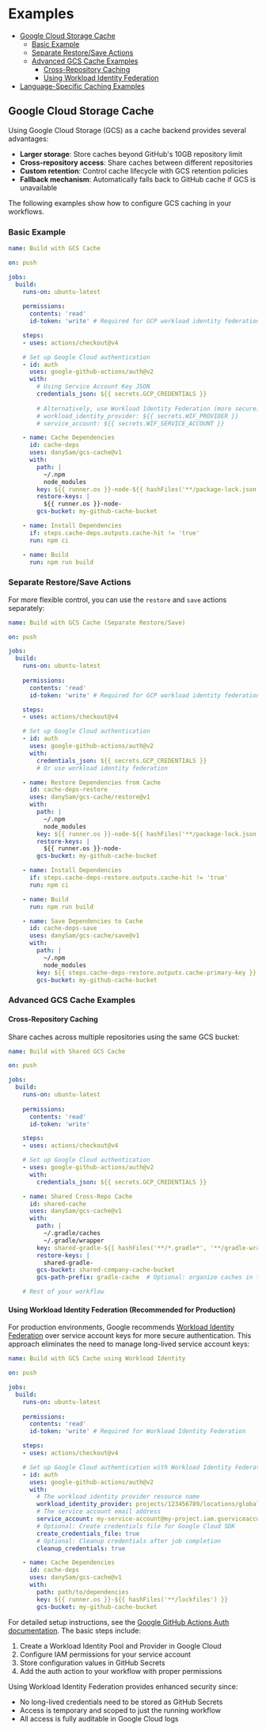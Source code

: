 # Examples

- [Google Cloud Storage Cache](#google-cloud-storage-cache)
  - [Basic Example](#basic-example)
  - [Separate Restore/Save Actions](#separate-restoresave-actions)
  - [Advanced GCS Cache Examples](#advanced-gcs-cache-examples)
    - [Cross-Repository Caching](#cross-repository-caching)
    - [Using Workload Identity Federation](#using-workload-identity-federation-recommended-for-production)
- [Language-Specific Caching Examples](#language-specific-caching-examples)

## Google Cloud Storage Cache

Using Google Cloud Storage (GCS) as a cache backend provides several advantages:

- **Larger storage**: Store caches beyond GitHub's 10GB repository limit
- **Cross-repository access**: Share caches between different repositories
- **Custom retention**: Control cache lifecycle with GCS retention policies  
- **Fallback mechanism**: Automatically falls back to GitHub cache if GCS is unavailable

The following examples show how to configure GCS caching in your workflows.

### Basic Example

```yaml
name: Build with GCS Cache

on: push

jobs:
  build:
    runs-on: ubuntu-latest
    
    permissions:
      contents: 'read'
      id-token: 'write' # Required for GCP workload identity federation

    steps:
    - uses: actions/checkout@v4

    # Set up Google Cloud authentication
    - id: auth
      uses: google-github-actions/auth@v2
      with:
        # Using Service Account Key JSON
        credentials_json: ${{ secrets.GCP_CREDENTIALS }}
        
        # Alternatively, use Workload Identity Federation (more secure)
        # workload_identity_provider: ${{ secrets.WIF_PROVIDER }}
        # service_account: ${{ secrets.WIF_SERVICE_ACCOUNT }}

    - name: Cache Dependencies
      id: cache-deps
      uses: danySam/gcs-cache@v1
      with:
        path: |
          ~/.npm
          node_modules
        key: ${{ runner.os }}-node-${{ hashFiles('**/package-lock.json') }}
        restore-keys: |
          ${{ runner.os }}-node-
        gcs-bucket: my-github-cache-bucket

    - name: Install Dependencies
      if: steps.cache-deps.outputs.cache-hit != 'true'
      run: npm ci

    - name: Build
      run: npm run build
```

### Separate Restore/Save Actions

For more flexible control, you can use the `restore` and `save` actions separately:

```yaml
name: Build with GCS Cache (Separate Restore/Save)

on: push

jobs:
  build:
    runs-on: ubuntu-latest
    
    permissions:
      contents: 'read'
      id-token: 'write' # Required for GCP workload identity federation

    steps:
    - uses: actions/checkout@v4

    # Set up Google Cloud authentication
    - id: auth
      uses: google-github-actions/auth@v2
      with:
        credentials_json: ${{ secrets.GCP_CREDENTIALS }}
        # Or use workload identity federation

    - name: Restore Dependencies from Cache
      id: cache-deps-restore
      uses: danySam/gcs-cache/restore@v1
      with:
        path: |
          ~/.npm
          node_modules
        key: ${{ runner.os }}-node-${{ hashFiles('**/package-lock.json') }}
        restore-keys: |
          ${{ runner.os }}-node-
        gcs-bucket: my-github-cache-bucket

    - name: Install Dependencies
      if: steps.cache-deps-restore.outputs.cache-hit != 'true'
      run: npm ci

    - name: Build
      run: npm run build

    - name: Save Dependencies to Cache
      id: cache-deps-save
      uses: danySam/gcs-cache/save@v1
      with:
        path: |
          ~/.npm
          node_modules
        key: ${{ steps.cache-deps-restore.outputs.cache-primary-key }}
        gcs-bucket: my-github-cache-bucket
```

### Advanced GCS Cache Examples

#### Cross-Repository Caching

Share caches across multiple repositories using the same GCS bucket:

```yaml
name: Build with Shared GCS Cache

on: push

jobs:
  build:
    runs-on: ubuntu-latest
    
    permissions:
      contents: 'read'
      id-token: 'write' 

    steps:
    - uses: actions/checkout@v4

    # Set up Google Cloud authentication
    - uses: google-github-actions/auth@v2
      with:
        credentials_json: ${{ secrets.GCP_CREDENTIALS }}

    - name: Shared Cross-Repo Cache
      id: shared-cache
      uses: danySam/gcs-cache@v1
      with:
        path: |
          ~/.gradle/caches
          ~/.gradle/wrapper
        key: shared-gradle-${{ hashFiles('**/*.gradle*', '**/gradle-wrapper.properties') }}
        restore-keys: |
          shared-gradle-
        gcs-bucket: shared-company-cache-bucket
        gcs-path-prefix: gradle-cache  # Optional: organize caches in the bucket

    # Rest of your workflow
```

#### Using Workload Identity Federation (Recommended for Production)

For production environments, Google recommends [Workload Identity Federation](https://cloud.google.com/iam/docs/workload-identity-federation) over service account keys for more secure authentication. This approach eliminates the need to manage long-lived service account keys:

```yaml
name: Build with GCS Cache using Workload Identity

on: push

jobs:
  build:
    runs-on: ubuntu-latest
    
    permissions:
      contents: 'read'
      id-token: 'write' # Required for Workload Identity Federation

    steps:
    - uses: actions/checkout@v4

    # Set up Google Cloud authentication with Workload Identity Federation
    - id: auth
      uses: google-github-actions/auth@v2
      with:
        # The workload identity provider resource name
        workload_identity_provider: projects/123456789/locations/global/workloadIdentityPools/my-pool/providers/my-provider
        # The service account email address
        service_account: my-service-account@my-project.iam.gserviceaccount.com
        # Optional: Create credentials file for Google Cloud SDK
        create_credentials_file: true
        # Optional: Cleanup credentials after job completion
        cleanup_credentials: true

    - name: Cache Dependencies
      id: cache-deps
      uses: danySam/gcs-cache@v1
      with:
        path: path/to/dependencies
        key: ${{ runner.os }}-${{ hashFiles('**/lockfiles') }}
        gcs-bucket: my-github-cache-bucket
```

For detailed setup instructions, see the [Google GitHub Actions Auth documentation](https://github.com/google-github-actions/auth). The basic steps include:

1. Create a Workload Identity Pool and Provider in Google Cloud
2. Configure IAM permissions for your service account 
3. Store configuration values in GitHub Secrets
4. Add the auth action to your workflow with proper permissions

Using Workload Identity Federation provides enhanced security since:
- No long-lived credentials need to be stored as GitHub Secrets
- Access is temporary and scoped to just the running workflow
- All access is fully auditable in Google Cloud logs

